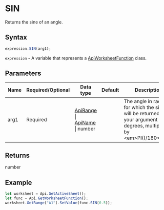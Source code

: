 # SIN

Returns the sine of an angle.

## Syntax

```javascript
expression.SIN(arg1);
```

`expression` - A variable that represents a [ApiWorksheetFunction](../ApiWorksheetFunction.md) class.

## Parameters

| **Name** | **Required/Optional** | **Data type** | **Default** | **Description** |
| ------------- | ------------- | ------------- | ------------- | ------------- |
| arg1 | Required | [ApiRange](../../ApiRange/ApiRange.md) \| [ApiName](../../ApiName/ApiName.md) \| number |  | The angle in radians for which the sine will be returned. If your argument is in degrees, multiply it by &lt;em&gt;PI()/180&lt;/em&gt;. |

## Returns

number

## Example



```javascript editor-
let worksheet = Api.GetActiveSheet();
let func = Api.GetWorksheetFunction();
worksheet.GetRange("A1").SetValue(func.SIN(0.5));
```
